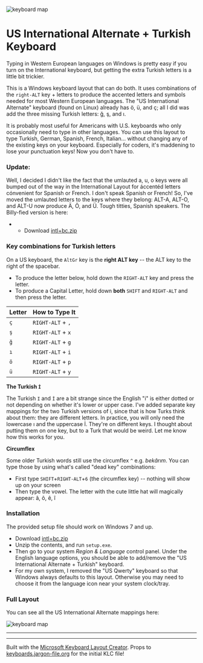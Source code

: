 ![keyboard map](https://github.com/billyc/turkish-keyboard/raw/master/keyboard-US-International.png "Full Keyboard Map")

# US International Alternate + Turkish Keyboard

Typing in Western European languages on Windows is pretty easy if you turn on the International keyboard, but getting the extra Turkish letters is a little bit trickier.

This is a Windows keyboard layout that can do both.
It uses combinations of the `right-ALT` key + letters to
produce the accented letters and symbols needed for most Western European languages. The "US International Alternate" keyboard (found on Linux) already has ö, ü, and ç; all I did was add the three missing Turkish letters: ğ, ş, and ı.

It is probably most useful for Americans with U.S. keyboards who only occasionally need to type in other languages. You can use this layout to type Turkish, German, Spanish, French, Italian... without changing any of the existing keys on your keyboard. Especially for coders, it's maddening to lose your punctuation keys! Now you don't have to.

### Update:

Well, I decided I didn't like the fact that the umlauted a, u, o keys were all bumped out of the way in the International Layout for áccentéd letters cónvenient for Spanish or French. I don't speak Spanish or French! So, I've moved the umlauted letters to the keys where they belong: ALT-A, ALT-O, and ALT-U now produce Ä, Ö, and Ü. Tough titties, Spanish speakers. The Billy-fied version is here:
- - Download [intl+bc.zip](https://github.com/billyc/keyboard-intl-tr/raw/master/windows/intl%2Bbc.zip)

### Key combinations for Turkish letters

On a US keyboard, the `AltGr` key is the **right ALT key** -- the ALT key to the right of the spacebar. 

* To produce the letter below, hold down the `RIGHT-ALT` key and press the letter.
* To produce a Capital Letter, hold down **both** `SHIFT` and `RIGHT-ALT` and then press the letter.

|Letter|How to Type It|
|------|--------------|
|  `ç`  | `RIGHT-ALT` + `,` |
|  `ş`  | `RIGHT-ALT` + `x` |
|  `ğ`  | `RIGHT-ALT` + `g` |
|  `ı`  | `RIGHT-ALT` + `i` |
|  `ö`  | `RIGHT-ALT` + `p` |
|  `ü`  | `RIGHT-ALT` + `y` |

**The Turkish `İ`**

The Turkish `I` and `İ` are a bit strange since the English "i" is either dotted or not depending on whether it's lower or upper case. I've added separate key mappings for the two Turkish versions of i, since that is how Turks think about them: they are different letters. In practice, you will only need the lowercase ı and the uppercase İ. They're on different keys. I thought about putting them on one key, but to a Turk that would be weird. Let me know how this works for you.

**Circumflex**

Some older Turkish words still use the circumflex `^` e.g. *bekârım*. You can type those by using what's called "dead key" combinations:

* First type `SHIFT`+`RIGHT-ALT`+`6` (the circumflex key) -- nothing will show up on your screen
* Then type the vowel. The letter with the cute little hat will magically appear: â, ô, ê, î

### Installation

The provided setup file should work on Windows 7 and up.

- Download [intl+bc.zip](https://github.com/billyc/keyboard-intl-tr/raw/master/windows/intl%2Bbc.zip)
- Unzip the contents, and run `setup.exe`. 
- Then go to your system *Region & Language* control panel. Under the English language options, you should be able to add/remove the "US International Alternate + Turkish" keyboard. 
- For my own system, I removed the "US Qwerty" keyboard so that Windows always defaults to this layout. Otherwise you may need to choose it from the language icon near your system clock/tray.

### Full Layout

You can see all the US International Alternate mappings here: 

![keyboard map](https://github.com/billyc/turkish-keyboard/raw/master/keyboard-US-International.png "Full Keyboard Map")

---


---
Built with the [Microsoft Keyboard Layout Creator](https://msdn.microsoft.com/en-us/globalization/keyboardlayouts.aspx). Props to [keyboards.jargon-file.org](http://keyboards.jargon-file.org) for the initial KLC file!

